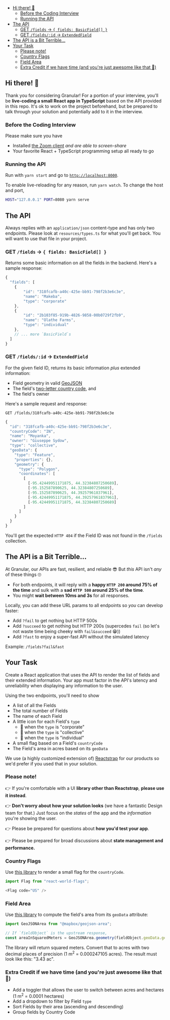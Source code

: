 - [Hi there! 👋](#hi-there-)
  - [Before the Coding Interview](#before-the-coding-interview)
  - [Running the API](#running-the-api)
- [The API](#the-api)
  - [GET `/fields` &rarr; `{ fields: BasicField[] }`](#get-fields---fields-basicfield-)
  - [GET `/fields/:id` &rarr; `ExtendedField`](#get-fieldsid--extendedfield)
- [The API is a Bit Terrible...](#the-api-is-a-bit-terrible)
- [Your Task](#your-task)
  - [Please note!](#please-note)
  - [Country Flags](#country-flags)
  - [Field Area](#field-area)
  - [Extra Credit if we have time (and you're just awesome like that 🤗)](#extra-credit-if-we-have-time-and-youre-just-awesome-like-that-)

Hi there! 👋
-----------

Thank you for considering Granular! For a portion of your interview, you'll be **live-coding a small React app in TypeScript** based on the API provided in this repo. It's ok to work on the project beforehand, but be prepared to talk through your solution and potentially add to it in the interview. 

### Before the Coding Interview

Please make sure you have

* Installed [the Zoom client](https://zoom.us/download) *and are able to screen-share*
* Your favorite React + TypeScript programming setup all ready to go

### Running the API

Run with `yarn start` and go to [`http://localhost:8000`](http://localhost:8000).

To enable live-reloading for any reason, run `yarn watch`. To change the host and port,

```bash
HOST="127.0.0.1" PORT=8080 yarn serve
```

The API
-------

Always replies with an `application/json` content-type and has only two endpoints. Please look at `resources/types.ts` for what you'll get back. You will want to use that file in your project.

### GET `/fields` &rarr; `{ fields: BasicField[] }`

Returns some basic information on all the fields in the backend. Here's a sample response:

```javascript
{
  "fields": [
    {
        "id": "318fcafb-a40c-425e-bb91-798f2b3e6c3e",
        "name": "Makeba",
        "type": "corporate"
    },
    {
        "id": "2b103f85-919b-4826-9858-00b0729f2fb9",
        "name": "Olathe Farms",
        "type": "individual"
    },
    // ... more `BasicField`s
  ]
}
```

### GET `/fields/:id` &rarr; `ExtendedField`

For the given field ID, returns its basic information _plus_ extended information:

* Field geometry in valid [GeoJSON](https://geojson.org/)
* The field's [two-letter country code](https://www.iban.com/country-codes), and
* The field's owner

Here's a sample request and response:

    GET /fields/318fcafb-a40c-425e-bb91-798f2b3e6c3e

```javascript
{
  "id": "318fcafb-a40c-425e-bb91-798f2b3e6c3e",
  "countryCode": "IN",
  "name": "Moyanka",
  "owner": "Giuseppe Sydow",
  "type": "collective",
  "geoData": {
    "type": "Feature",
    "properties": {},
    "geometry": {
      "type": "Polygon",
      "coordinates": [
        [
          [-95.42449951171875, 44.32384807250689],
          [-95.152587890625, 44.32384807250689],
          [-95.152587890625, 44.39257961837961],
          [-95.42449951171875, 44.39257961837961],
          [-95.42449951171875, 44.32384807250689]
        ]
      ]
    }
  }
}
```

You'll get the expected `HTTP 404` if the Field ID was not found in the `/fields` collection.

The API is a Bit Terrible...
----------------------------

At Granular, our APIs are fast, resilient, and reliable 😎 But _this_ API isn't _any_ of these things 🙄

* For both endpoints, it will reply with a **happy `HTTP 200` around 75% of the time** and sulk with a **sad `HTTP 500` around 25% of the time**.
* You might **wait between 10ms and 3s** for all responses.

Locally, you can add these URL params to all endpoints so _you_ can develop faster:

* Add `?fail` to get nothing but HTTP 500s
* Add `?succeed` to get nothing but HTTP 200s (supercedes `fail` (so let's not waste time being cheeky with `fail&succeed` 😁))
* Add `?fast` to enjoy a super-fast API without the simulated latency

Example: `/fields?fail&fast`

Your Task
---------

Create a React application that uses the API to render the list of fields and their extended information. Your app must factor in the API's latency and unreliability when displaying any information to the user.

Using the two endpoints, you'll need to show

* A list of all the Fields
* The total number of Fields
* The name of each Field
* A little icon for each Field's `type`
    - 🏦 when the `type` is "corporate"
    - 👥 when the `type` is "collective"
    - 👤 when the `type` is "individual"
* A small flag based on a Field's `countryCode`
* The Field's area in acres based on its `geoData`

We use (a highly customized extension of) [Reactstrap](https://reactstrap.github.io/) for our products so we'd prefer if you used that in your solution.

### Please note!

👉 If you're comfortable with a UI **library other than Reactstrap**, **please use it instead**.

👉 **Don't worry about how your solution looks** (we have a fantastic Design team for that.) Just focus on the _states_ of the app and the _information_ you're showing the user. 

👉 Please be prepared for questions about **how you'd test your app**. 

👉 Please be prepared for broad discussions about **state management and performance.**

### Country Flags

Use [this library](https://www.npmjs.com/package/react-world-flags) to render a small flag for the `countryCode`.

```javascript
import Flag from "react-world-flags";

<Flag code="US" />
```

### Field Area

Use [this library](https://www.npmjs.com/package/@mapbox/geojson-area) to compute the field's area from its `geoData` attribute:

```typescript
import GeoJSONArea from "@mapbox/geojson-area";

// If `fieldObject` is the upstream response,
const areaInSquaredMeters = GeoJSONArea.geometry(fieldObject.geoData.geometry);
```

The library will return squared meters. Convert that to acres with two decimal places of precision (1 m<sup>2</sup> = 0.000247105 acres). The result must look like this: "3.43 ac".

### Extra Credit if we have time (and you're just awesome like that 🤗)

* Add a toggler that allows the user to switch between acres and hectares (1 m<sup>2</sup> = 0.0001 hectares)
* Add a dropdown to filter by Field `type`
* Sort Fields by their area (ascending and descending)
* Group fields by Country Code
